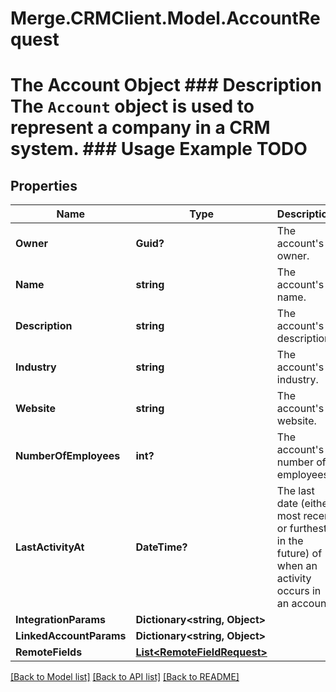 # Merge.CRMClient.Model.AccountRequest
# The Account Object ### Description The `Account` object is used to represent a company in a CRM system. ### Usage Example TODO

## Properties

Name | Type | Description | Notes
------------ | ------------- | ------------- | -------------
**Owner** | **Guid?** | The account&#39;s owner. | [optional] 
**Name** | **string** | The account&#39;s name. | [optional] 
**Description** | **string** | The account&#39;s description. | [optional] 
**Industry** | **string** | The account&#39;s industry. | [optional] 
**Website** | **string** | The account&#39;s website. | [optional] 
**NumberOfEmployees** | **int?** | The account&#39;s number of employees. | [optional] 
**LastActivityAt** | **DateTime?** | The last date (either most recent or furthest in the future) of when an activity occurs in an account. | [optional] 
**IntegrationParams** | **Dictionary&lt;string, Object&gt;** |  | [optional] 
**LinkedAccountParams** | **Dictionary&lt;string, Object&gt;** |  | [optional] 
**RemoteFields** | [**List&lt;RemoteFieldRequest&gt;**](RemoteFieldRequest.md) |  | [optional] 

[[Back to Model list]](../README.md#documentation-for-models) [[Back to API list]](../README.md#documentation-for-api-endpoints) [[Back to README]](../README.md)

